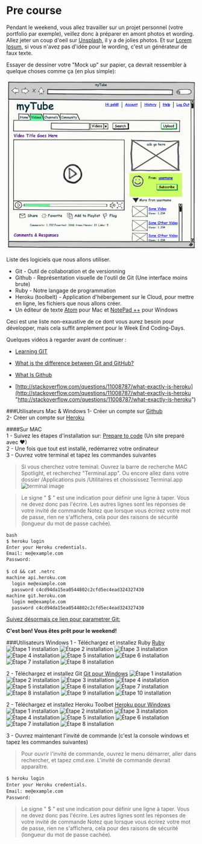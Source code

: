 Pre course
================

Pendant le weekend, vous allez travailler sur un projet personnel (votre portfolio par exemple), veillez donc à préparer en amont photos et wording.
Allez jeter un coup d'oeil sur [Unsplash](https://unsplash.com/ "Unsplash"), il y a de jolies photos.
Et sur [Lorem Ipsum](http://fr.lipsum.com/ "Lorem Ipsum"), si vous n'avez pas d'idée pour le wording, c'est un générateur de faux texte.

Essayer de dessiner votre "Mock up" sur papier, ça devrait ressembler à quelque choses comme ça (en plus simple):

![mockup image](https://raw.githubusercontent.com/makersacademy/taster2.0/master/assets/images/HTML%20Challenge/mockup%20example.gif)

Liste des logiciels que nous allons utiliser.

- Git - Outil de collaboration et de versionning
- Github - Représentation visuelle de l'outil de Git (Une interface moins brute)
- Ruby - Notre langage de programmation
- Heroku (toolbelt) - Application d'hébergement sur le Cloud, pour mettre en ligne, les fichiers que nous allons créer.
- Un éditeur de texte [Atom](https://atom.io/ "Atom.io") pour Mac et [NotePad ++](https://notepad-plus-plus.org/fr/ "NotePad ++") pour Windows

Ceci est une liste non-exaustive de ce dont vous aurez besoin pour développer, mais cela suffit amplement pour le Week End Coding-Days.

Quelques vidéos à regarder avant de continuer :
- [Learning GIT](https://www.youtube.com/watch?v=_Jmkvv_nKTE "Learning GIT")
- [What is the difference between Git and GitHub? ](https://www.youtube.com/watch?v=xKVlZ3wFVKA "What is the difference between Git and GitHub? ")
- [What Is Github ](https://www.youtube.com/watch?v=VUaBfYCmJls "What Is Github ")

- [http://stackoverflow.com/questions/11008787/what-exactly-is-heroku](http://stackoverflow.com/questions/11008787/what-exactly-is-heroku "http://stackoverflow.com/questions/11008787/what-exactly-is-heroku")

###Utilisateurs Mac & Windows
1- Créer un compte sur [Github](https://github.com/join "Github")                                            
2- Créer un compte sur [Heroku](https://signup.heroku.com/ "Heroku")



####Sur MAC                                                
1 - Suivez les étapes d'installation sur: [Prepare to code](http://www.preparetocode.io/mac/essential/ "prepare to code") (Un site preparé avec &#9829;)                                       
2 - Une fois que tout est installé, redémarrez votre ordinateur                                                           
3 - Ouvrez votre terminal et tapez les commandes suivantes           


>Si vous cherchez votre teminal: Ouvrez la barre de recherche MAC Spotlight, et recherchez "Terminal.app".
Ou encore allez dans votre dossier /Applications puis /Utilitaires et choississez Terminal.app
![terminal image](https://raw.githubusercontent.com/Coding-Days/coding-days/master/assets/images/Pre%20Course/Terminal.png)

>Le signe " $ " est une indication pour définir une ligne à taper. Vous ne devez donc pas l'écrire. Les autres lignes sont les réponses de votre invité de commande
>Notez que lorsque vous écrirez votre mot de passe, rien ne s'affichera, cela pour des raisons de sécurité (longueur du mot de passe cachée).

```
bash
$ heroku login
Enter your Heroku credentials.
Email: me@example.com
Password:

$ cd && cat .netrc
machine api.heroku.com
  login me@example.com
  password c4cd94da15ea0544802c2cfd5ec4ead324327430
machine git.heroku.com
  login me@example.com
  password c4cd94da15ea0544802c2cfd5ec4ead324327430
```

[Suivez désormais ce lien pour parametrer Git:](https://help.github.com/articles/set-up-git/ "Set up Git")

**C'est bon! Vous êtes prêt pour le weekend!**


###Utilisateurs Windows
1 - Téléchargez et installez Ruby [Ruby](http://rubyinstaller.org/downloads/ "Ruby")
![Étape 1 installation](https://raw.githubusercontent.com/Coding-Days/coding-days/master/assets/images/Pre%20Course/ruby//1.jpg)
![Étape 2 installation](https://raw.githubusercontent.com/Coding-Days/coding-days/master/assets/images/Pre%20Course/ruby//2.jpg)
![Étape 3 installation](https://raw.githubusercontent.com/Coding-Days/coding-days/master/assets/images/Pre%20Course/ruby//3.jpg)
![Étape 4 installation](https://raw.githubusercontent.com/Coding-Days/coding-days/master/assets/images/Pre%20Course/ruby//4.jpg)
![Étape 5 installation](https://raw.githubusercontent.com/Coding-Days/coding-days/master/assets/images/Pre%20Course/ruby//5.jpg)
![Étape 6 installation](https://raw.githubusercontent.com/Coding-Days/coding-days/master/assets/images/Pre%20Course/ruby//6.jpg)
![Étape 7 installation](https://raw.githubusercontent.com/Coding-Days/coding-days/master/assets/images/Pre%20Course/ruby//7.jpg)
![Étape 8 installation](https://raw.githubusercontent.com/Coding-Days/coding-days/master/assets/images/Pre%20Course/ruby//8.jpg)

2 - Téléchargez et installez Git [Git pour Windows](https://git-for-windows.github.io/ "Git pour Windows")
![Étape 1 installation](https://raw.githubusercontent.com/Coding-Days/coding-days/master/assets/images/Pre%20Course/git//1.jpg)
![Étape 2 installation](https://raw.githubusercontent.com/Coding-Days/coding-days/master/assets/images/Pre%20Course/git//2.jpg)
![Étape 3 installation](https://raw.githubusercontent.com/Coding-Days/coding-days/master/assets/images/Pre%20Course/git//3.jpg)
![Étape 4 installation](https://raw.githubusercontent.com/Coding-Days/coding-days/master/assets/images/Pre%20Course/git//4.jpg)
![Étape 5 installation](https://raw.githubusercontent.com/Coding-Days/coding-days/master/assets/images/Pre%20Course/git//5.jpg)
![Étape 6 installation](https://raw.githubusercontent.com/Coding-Days/coding-days/master/assets/images/Pre%20Course/git//6.jpg)
![Étape 7 installation](https://raw.githubusercontent.com/Coding-Days/coding-days/master/assets/images/Pre%20Course/git//7.jpg)
![Étape 8 installation](https://raw.githubusercontent.com/Coding-Days/coding-days/master/assets/images/Pre%20Course/git//8.jpg)
![Étape 9 installation](https://raw.githubusercontent.com/Coding-Days/coding-days/master/assets/images/Pre%20Course/git//9.jpg)
![Étape 10 installation](https://raw.githubusercontent.com/Coding-Days/coding-days/master/assets/images/Pre%20Course/git//10.jpg)

2 - Téléchargez et installez Heroku Toolbet [Heroku pour Windows](https://toolbelt.heroku.com/windows "Heroku pour Windows")
![Étape 1 installation](https://raw.githubusercontent.com/Coding-Days/coding-days/master/assets/images/Pre%20Course/heroku//1.jpg)
![Étape 2 installation](https://raw.githubusercontent.com/Coding-Days/coding-days/master/assets/images/Pre%20Course/heroku//2.jpg)
![Étape 3 installation](https://raw.githubusercontent.com/Coding-Days/coding-days/master/assets/images/Pre%20Course/heroku//3.jpg)
![Étape 4 installation](https://raw.githubusercontent.com/Coding-Days/coding-days/master/assets/images/Pre%20Course/heroku//4.jpg)
![Étape 5 installation](https://raw.githubusercontent.com/Coding-Days/coding-days/master/assets/images/Pre%20Course/heroku//5.jpg)
![Étape 6 installation](https://raw.githubusercontent.com/Coding-Days/coding-days/master/assets/images/Pre%20Course/heroku//6.jpg)
![Étape 7 installation](https://raw.githubusercontent.com/Coding-Days/coding-days/master/assets/images/Pre%20Course/heroku//7.jpg)
![Étape 8 installation](https://raw.githubusercontent.com/Coding-Days/coding-days/master/assets/images/Pre%20Course/heroku//8.jpg)

3 - Ouvrez maintenant l'invité de commande (c'est la console windows et tapez les commandes suivantes)
>Pour ouvrir l'invité de commande, ouvrez le menu démarrer, aller dans rechercher, et tapez cmd.exe.
>L'invité de commande devrait apparaître.


```bash
$ heroku login
Enter your Heroku credentials.
Email: me@example.com
Password:
```

>Le signe " $ " est une indication pour définir une ligne à taper. Vous ne devez donc pas l'écrire. Les autres lignes sont les réponses de votre invité de commande
>Notez que lorsque vous écrirez votre mot de passe, rien ne s'affichera, cela pour des raisons de sécurité (longueur du mot de passe cachée).
